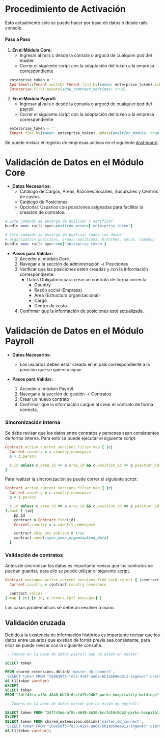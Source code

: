 
# Procedimiento de Activación

Esto actualmente solo se puede hacer por base de datos o desde rails console.
#### Paso a Paso

1. **En el Módulo Core:**
	- Ingresar al rails c desde la consola o argocd de cualquier pod del master.
	- Correr el siguiente script con la adaptación del token a la empresa correspondiente
```ruby
  enterprise_token = ''
  Apartment::Tenant.switch! Tenant.find_by(token: enterprise_token).scheme
  Enterprise.first.update(show_contract_versions: true)
```

2. **En el Módulo Payroll:**
	- Ingresar al rails c desde la consola o argocd de cualquier pod del payroll.
	- Correr el siguiente script con la adaptación del token a la empresa correspondiente
```ruby
  enterprise_token = ''
  Tenant.find_by(token: enterprise_token).update(position_module: true, syncronization: true)
```



Se puede revisar el registro de empresas activas en el siguiente [dashboard](https://app.us.luzmo.com/s/configuraciones-prendidas-master-d4856sk8uabcth5a)

# Validación de Datos en el Módulo Core

- **Datos Necesarios:**
    - Catálogo de Cargos, Áreas, Razones Sociales, Sucursales y Centros de costos.
    - Catálogo de Posiciones
    - Opcional: Usuarios con posiciones asignadas para facilitar la creación de contratos.

```ruby
# Este comando se encarga de publicar y verificar 
bundle exec rails sync:position_errors['enterprise_token']

# Este comando se encarga de publicar todos los datos 
# organization_positions, areas, positions, branches, cecos, company
bundle exec rails sync:run['enterprise_token']
```
        
    
- **Pasos para Validar:**
    1. Acceder al módulo Core.
    2. Navegar a la sección de administración -> Posiciones
    3. Verificar que las posiciones estén creadas y con la información correspondiente.
        - Datos Obligatorio para crear un contrato de forma correcta
            - Country
            - Razón social (Empresa)
            - Área (Estructura organizacional)
            - Cargo
            - Centro de costo
    4. Confirmar que la información de posiciones esté actualizada.
        

# Validación de Datos en el Módulo Payroll

- **Datos Necesarios:**
    - Los usuarios deben estar creado en el país correspondiente a la posición que se quiere asignar

- **Pasos para Validar:**
    1. Acceder al módulo Payroll.
    2. Navegar a la sección de gestión -> Contratos
    3. Crear un nuevo contrato
    4. Confirmar que la información cargue al crear el contrato de forma correcta.

### Sincronización interna

Se debe revisar que los datos entre contratos y personas sean consistentes de forma interna. Para esto se puede ejecutar el siguiente script:

```ruby
Contract.active.current_versions.filter_map { |c|
  Current.country = c.country_namespace
  p = c.person

  c.id unless c.area_id == p.area_id && c.position_id == p.position_id && c.supervisor_id == p.direct_manager_id
}
```

Para realizar la sincronización se puede correr el siguiente script:

```ruby
Contract.active.current_versions.filter_map { |c|
  Current.country = c.country_namespace
  p = c.person

  c.id unless c.area_id == p.area_id && c.position_id == p.position_id && c.supervisor_id == p.direct_manager_id
}.each { |id|
    pp id
    contract = Contract.find(id)
    Current.country = c.country_namespace

    contract.skip_sns_publish = true
    contract.send(:sync_user_organization_data)
  }
```

### Validación de contratos

Antes de sincronizar los datos es importante revisar que los contratos se puedan guardar, para ello se puede utilizar el siguiente script.

```ruby
Contract.unscoped.active.current_versions.find_each.reject { |contract|
  Current.country = contract.country_namespace

  contract.valid?
}.map { |c| [c.id, c.errors.full_messages] }
```

Los casos problematicos se deberán resolver a mano.

## Validación cruzada

Debido a la existencia de información histórica es importante revisar que los datos entre usuarios que existian de forma previa sea consistente, para ellos se puede revisar con la siguiente consulta:

```sql
-- Tokens en la base de datos payroll que no están en master:

SELECT token

FROM shared_extensions.dblink('master_db_connect',
'SELECT token FROM "268658f5-fe53-4197-aa6e-6b1a069ea911-ingevec".users')
AS t1(token varchar)
EXCEPT
SELECT token
FROM "2dff43ea-af8c-4648-bb20-6ccfd19c9db2-parks-hospitality-holdings".users;

-- Tokens en la base de datos master que no están en payroll:

SELECT token FROM "2dff43ea-af8c-4648-bb20-6ccfd19c9db2-parks-hospitality-holdings".users
EXCEPT
SELECT token FROM shared_extensions.dblink('master_db_connect',
'SELECT token FROM "268658f5-fe53-4197-aa6e-6b1a069ea911-ingevec".users')
AS t1(token varchar);
```